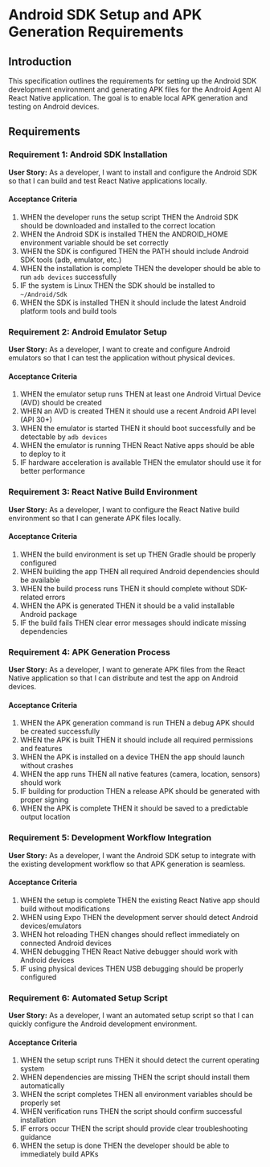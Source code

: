 # Android SDK Setup and APK Generation Requirements

## Introduction

This specification outlines the requirements for setting up the Android SDK development environment and generating APK files for the Android Agent AI React Native application. The goal is to enable local APK generation and testing on Android devices.

## Requirements

### Requirement 1: Android SDK Installation

**User Story:** As a developer, I want to install and configure the Android SDK so that I can build and test React Native applications locally.

#### Acceptance Criteria

1. WHEN the developer runs the setup script THEN the Android SDK should be downloaded and installed to the correct location
2. WHEN the Android SDK is installed THEN the ANDROID_HOME environment variable should be set correctly
3. WHEN the SDK is configured THEN the PATH should include Android SDK tools (adb, emulator, etc.)
4. WHEN the installation is complete THEN the developer should be able to run `adb devices` successfully
5. IF the system is Linux THEN the SDK should be installed to `~/Android/Sdk`
6. WHEN the SDK is installed THEN it should include the latest Android platform tools and build tools

### Requirement 2: Android Emulator Setup

**User Story:** As a developer, I want to create and configure Android emulators so that I can test the application without physical devices.

#### Acceptance Criteria

1. WHEN the emulator setup runs THEN at least one Android Virtual Device (AVD) should be created
2. WHEN an AVD is created THEN it should use a recent Android API level (API 30+)
3. WHEN the emulator is started THEN it should boot successfully and be detectable by `adb devices`
4. WHEN the emulator is running THEN React Native apps should be able to deploy to it
5. IF hardware acceleration is available THEN the emulator should use it for better performance

### Requirement 3: React Native Build Environment

**User Story:** As a developer, I want to configure the React Native build environment so that I can generate APK files locally.

#### Acceptance Criteria

1. WHEN the build environment is set up THEN Gradle should be properly configured
2. WHEN building the app THEN all required Android dependencies should be available
3. WHEN the build process runs THEN it should complete without SDK-related errors
4. WHEN the APK is generated THEN it should be a valid installable Android package
5. IF the build fails THEN clear error messages should indicate missing dependencies

### Requirement 4: APK Generation Process

**User Story:** As a developer, I want to generate APK files from the React Native application so that I can distribute and test the app on Android devices.

#### Acceptance Criteria

1. WHEN the APK generation command is run THEN a debug APK should be created successfully
2. WHEN the APK is built THEN it should include all required permissions and features
3. WHEN the APK is installed on a device THEN the app should launch without crashes
4. WHEN the app runs THEN all native features (camera, location, sensors) should work
5. IF building for production THEN a release APK should be generated with proper signing
6. WHEN the APK is complete THEN it should be saved to a predictable output location

### Requirement 5: Development Workflow Integration

**User Story:** As a developer, I want the Android SDK setup to integrate with the existing development workflow so that APK generation is seamless.

#### Acceptance Criteria

1. WHEN the setup is complete THEN the existing React Native app should build without modifications
2. WHEN using Expo THEN the development server should detect Android devices/emulators
3. WHEN hot reloading THEN changes should reflect immediately on connected Android devices
4. WHEN debugging THEN React Native debugger should work with Android devices
5. IF using physical devices THEN USB debugging should be properly configured

### Requirement 6: Automated Setup Script

**User Story:** As a developer, I want an automated setup script so that I can quickly configure the Android development environment.

#### Acceptance Criteria

1. WHEN the setup script runs THEN it should detect the current operating system
2. WHEN dependencies are missing THEN the script should install them automatically
3. WHEN the script completes THEN all environment variables should be properly set
4. WHEN verification runs THEN the script should confirm successful installation
5. IF errors occur THEN the script should provide clear troubleshooting guidance
6. WHEN the setup is done THEN the developer should be able to immediately build APKs